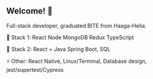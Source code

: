 ## Welcome! 👋

Full-stack developer, graduated BITE from Haaga-Helia.

🌱 Stack 1: React Node MongoDB Redux TypeScript 

🔭 Stack 2: React + Java Spring Boot, SQL

⚡ Other: React Native, Linux/Terminal, Database design, jest/supertest/Cypress

<!-- ⚡ Database ER, Logical and Physical Design -->


<!--
**andrey-krendzel/andrey-krendzel** is a ✨ _special_ ✨ repository because its `README.md` (this file) appears on your GitHub profile.

Here are some ideas to get you started:

- 🔭 I’m currently working on ...
- 🌱 I’m currently learning ...
- 👯 I’m looking to collaborate on ...
- 🤔 I’m looking for help with ...
- 💬 Ask me about ...
- 📫 How to reach me: ...
- 😄 Pronouns: ...
- ⚡ Fun fact: ...
-->
